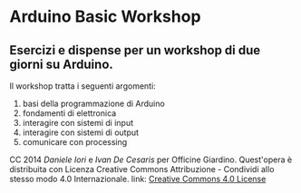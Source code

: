 Arduino Basic Workshop
======================

## Esercizi e dispense per un workshop di due giorni su Arduino.

Il workshop tratta i seguenti argomenti:

1. basi della programmazione di Arduino
2. fondamenti di elettronica
3. interagire con sistemi di input
4. interagire con sistemi di output
5. comunicare con processing



CC 2014 *Daniele Iori* e *Ivan De Cesaris* per Officine Giardino.
Quest'opera è distribuita con Licenza Creative Commons Attribuzione - Condividi allo stesso modo 4.0 Internazionale.
link: [Creative Commons 4.0 License](creativecommons.org/licenses/by-sa/4.0/ "CC License")
